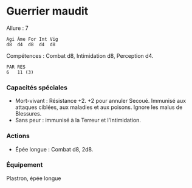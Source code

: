 
# Guerrier maudit

Allure : 7

	Agi	Âme	For	Int	Vig
	d8	d4	d8	d4	d8

Compétences : Combat d8, Intimidation d8, Perception d4.

	PAR	RES
	6	11 (3)

### Capacités spéciales
- Mort-vivant : Résistance +2. +2 pour annuler Secoué. Immunisé aux attaques ciblées, aux maladies et aux poisons. Ignore les malus de Blessures.
- Sans peur : immunisé à la Terreur et l'Intimidation.

### Actions
- Épée longue : Combat d8, 2d8.

### Équipement
Plastron, épée longue
